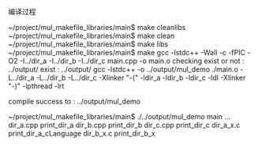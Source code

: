 
编译过程 

~/project/mul_makefile_libraries/main$ make cleanlibs
~/project/mul_makefile_libraries/main$ make clean 
~/project/mul_makefile_libraries/main$ make libs 
~/project/mul_makefile_libraries/main$ make
gcc -lstdc++ -Wall -c -fPIC -O2 -I../dir_a -I../dir_b -I../dir_c main.cpp -o main.o
checking exist or not :  ../output/
exist :  ../output/
gcc -lstdc++ -o ../output/mul_demo ./main.o -L../dir_a -L../dir_b -L../dir_c 
-Xlinker "-(" -ldir_a -ldir_b -ldir_c -ldl -Xlinker "-)" -lpthread -lrt

compile success to : ../output/mul_demo 

~/project/mul_makefile_libraries/main$ ./../output/mul_demo 
main ... 
 dir_a.cpp print_dir_a
 dir_b.cpp print_dir_b
 dir_c.cpp print_dir_c
 dir_a_x.c print_dir_a_cLanguage
 dir_b_x.c print_dir_b_x 

